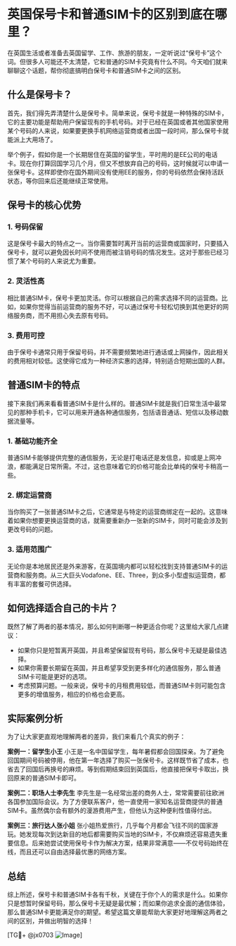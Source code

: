 # 英国保号卡和普通SIM卡的区别到底在哪里？

在英国生活或者准备去英国留学、工作、旅游的朋友，一定听说过“保号卡”这个词。但很多人可能还不太清楚，它和普通的SIM卡究竟有什么不同。今天咱们就来聊聊这个话题，帮你彻底搞明白保号卡和普通SIM卡之间的区别。

## 什么是保号卡？

首先，我们得先弄清楚什么是保号卡。简单来说，保号卡就是一种特殊的SIM卡，它的主要功能是帮助用户保留现有的手机号码。对于已经在英国或者其他国家使用某个号码的人来说，如果要更换手机网络运营商或者出国一段时间，那么保号卡就能派上大用场了。

举个例子，假如你是一个长期居住在英国的留学生，平时用的是EE公司的电话卡。现在你打算回国学习几个月，但又不想放弃自己的号码，这时候就可以申请一张保号卡。这样即使你在国外期间没有使用EE的服务，你的号码依然会保持活跃状态，等你回来后还能继续正常使用。

## 保号卡的核心优势

### 1. **号码保留**
这是保号卡最大的特点之一。当你需要暂时离开当前的运营商或国家时，只要插入保号卡，就可以避免因长时间不使用而被注销号码的情况发生。这对于那些已经习惯了某个号码的人来说尤为重要。

### 2. **灵活性高**
相比普通SIM卡，保号卡更加灵活。你可以根据自己的需求选择不同的运营商。比如，如果你觉得当前运营商的服务不好，可以通过保号卡轻松切换到其他更好的网络服务商，而不用担心失去原有号码。

### 3. **费用可控**
由于保号卡通常只用于保留号码，并不需要频繁地进行通话或上网操作，因此相关的费用相对较低。这使得它成为一种经济实惠的选择，特别适合短期出国的人群。

## 普通SIM卡的特点

接下来我们再来看看普通SIM卡是什么样的。普通SIM卡就是我们日常生活中最常见的那种手机卡，它可以用来开通各种通信服务，包括语音通话、短信以及移动数据流量等。

### 1. **基础功能齐全**
普通SIM卡能够提供完整的通信服务，无论是打电话还是发信息，抑或是上网冲浪，都能满足日常所需。不过，这也意味着它的价格可能会比单纯的保号卡稍高一些。

### 2. **绑定运营商**
当你购买了一张普通SIM卡之后，它通常是与特定的运营商绑定在一起的。这意味着如果你想要更换运营商的话，就需要重新办一张新的SIM卡，同时可能会涉及到更改号码的问题。

### 3. **适用范围广**
无论你是本地居民还是外来游客，在英国境内都可以轻松找到支持普通SIM卡的运营商和服务商。从三大巨头Vodafone、EE、Three，到众多小型虚拟运营商，都有丰富的套餐可供选择。

## 如何选择适合自己的卡片？

既然了解了两者的基本情况，那么如何判断哪一种更适合你呢？这里给大家几点建议：

- 如果你只是短暂离开英国，并且希望保留现有号码，那么保号卡无疑是最佳选择。
- 如果你需要长期留在英国，并且希望享受到更多样化的通信服务，那么普通SIM卡可能是更好的选项。
- 考虑预算问题。一般来说，保号卡的月租费用较低，而普通SIM卡则可能包含更多的增值服务，相应的价格也会更高。

## 实际案例分析

为了让大家更直观地理解两者的差异，我们来看几个真实的例子：

**案例一：留学生小王**
小王是一名中国留学生，每年暑假都会回国探亲。为了避免回国期间号码被停用，他在第一年选择了购买一张保号卡。这样既节省了成本，也省去了回国后再换号的麻烦。等到假期结束回到英国后，他直接把保号卡取出，换回原来的普通SIM卡即可。

**案例二：职场人士李先生**
李先生是一名经常出差的商务人士，常常需要前往欧洲各国参加国际会议。为了方便联系客户，他一直使用一家知名运营商提供的普通SIM卡。虽然偶尔会有额外的漫游费用产生，但他认为这种便利性值得付出。

**案例三：旅行达人张小姐**
张小姐热爱旅行，几乎每个月都会飞往不同的国家游玩。她发现每次到达新目的地后都需要购买当地的SIM卡，不仅麻烦还容易遗失重要信息。后来她尝试使用保号卡作为解决方案，结果非常满意——不仅号码始终在线，而且还可以自由选择最优惠的网络方案。

## 总结

综上所述，保号卡和普通SIM卡各有千秋，关键在于你个人的需求是什么。如果你只是想暂时保留号码，那么保号卡无疑是最优解；而如果你追求全面的通信体验，那么普通SIM卡更能满足你的期望。希望这篇文章能帮助大家更好地理解这两者之间的区别，并做出明智的选择！

[TG💪+ @jx0703 ![Image](https://github.com/user-attachments/assets/dbca1d08-cadb-493c-b0ec-ad6f7a83f270)]